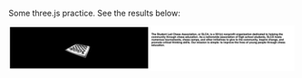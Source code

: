 Some three.js practice. See the results below:

![Rotating chess board on the left; some text on the right.](https://github.com/VG-Fish/Three.js-Practice/blob/main/Three%20JS%20Practice%20Screenshot.png?raw=true)
